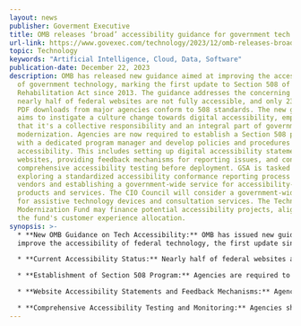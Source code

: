 ```yaml
---
layout: news
publisher: Goverment Executive
title: OMB releases ‘broad’ accessibility guidance for government tech
url-link: https://www.govexec.com/technology/2023/12/omb-releases-broad-accessibility-guidance-government-tech/392968/
topic: Technology
keywords: "Artificial Intelligence, Cloud, Data, Software"
publication-date: December 22, 2023
description: OMB has released new guidance aimed at improving the accessibility
  of government technology, marking the first update to Section 508 of the
  Rehabilitation Act since 2013. The guidance addresses the concerning fact that
  nearly half of federal websites are not fully accessible, and only 23% of top
  PDF downloads from major agencies conform to 508 standards. The new guidance
  aims to instigate a culture change towards digital accessibility, emphasizing
  that it's a collective responsibility and an integral part of government
  modernization. Agencies are now required to establish a Section 508 program
  with a dedicated program manager and develop policies and procedures to ensure
  accessibility. This includes setting up digital accessibility statements on
  websites, providing feedback mechanisms for reporting issues, and conducting
  comprehensive accessibility testing before deployment. GSA is tasked with
  exploring a standardized accessibility conformance reporting process for
  vendors and establishing a government-wide service for accessibility-related
  products and services. The CIO Council will consider a government-wide program
  for assistive technology devices and consultation services. The Technology
  Modernization Fund may finance potential accessibility projects, aligning with
  the fund's customer experience allocation.
synopsis: >-
  * **New OMB Guidance on Tech Accessibility:** OMB has issued new guidance to
  improve the accessibility of federal technology, the first update since 2013.

  * **Current Accessibility Status:** Nearly half of federal websites are not fully accessible, and a small percentage of top PDF downloads meet 508 standards.

  * **Establishment of Section 508 Program:** Agencies are required to set up a Section 508 program with a program manager and develop related resources, policies, and procedures.

  * **Website Accessibility Statements and Feedback Mechanisms:** Agencies must implement digital accessibility statements on their websites and establish mechanisms for the public to report accessibility issues.

  * **Comprehensive Accessibility Testing and Monitoring:** Agencies should conduct thorough accessibility testing before deployment and continuously monitor accessibility.
---
```

